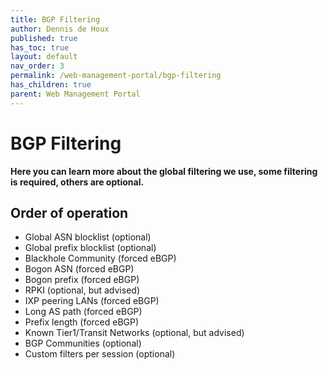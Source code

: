 ```yaml
---
title: BGP Filtering
author: Dennis de Houx
published: true
has_toc: true
layout: default
nav_order: 3
permalink: /web-management-portal/bgp-filtering
has_children: true
parent: Web Management Portal
---
```


# BGP Filtering

**Here you can learn more about the global filtering we use, some filtering is required, others are optional.**

## Order of operation

- Global ASN blocklist (optional)
- Global prefix blocklist (optional)
- Blackhole Community (forced eBGP)
- Bogon ASN (forced eBGP)
- Bogon prefix (forced eBGP)
- RPKI (optional, but advised)
- IXP peering LANs (forced eBGP)
- Long AS path (forced eBGP)
- Prefix length (forced eBGP)
- Known Tier1/Transit Networks (optional, but advised)
- BGP Communities (optional)
- Custom filters per session (optional)
